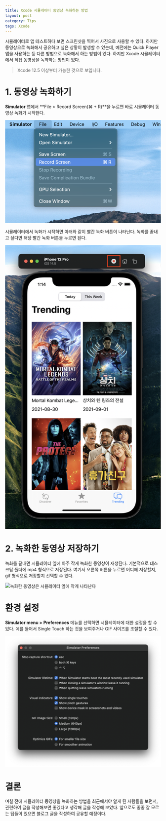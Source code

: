 ```yaml
---
title: Xcode 시뮬레이터 동영상 녹화하는 방법
layout: post
category: Tips
tags: Xcode
---
```


시뮬레이터로 앱 테스트하다 보면 스크린샷을 찍어서 사진으로 사용할 수 있다. 하지만 동영상으로 녹화해서 공유하고 싶은 상황이 발생할 수 있는데, 예전에는 Quick Player 앱을 사용하는 등 다른 방법으로 녹화해서 하는 방법이 있다. 하지만 Xcode 시뮬레이터에서 직접 동영상을 녹화하는 방법이 있다.

> Xcode 12.5 이상부터 가능한 것으로 보입니다.

# 1. 동영상 녹화하기

**Simulator** 앱에서 **File > Record Screen(⌘ + R)**을 누르면 바로 시뮬레이터 동영상 녹화가 시작한다.

![시뮬레이터 앱에서 File > Record Screen 메뉴](/assets/img/2021/09/02/image1.png)

시뮬레이터에서 녹화가 시작하면 아래와 같이 빨간 녹화 버튼이 나타난다. 녹화를 끝내고 싶다면 해당 빨간 녹화 버튼을 누르면 된다.

![시뮬레이터 상단에 나타나는 녹화 버튼](/assets/img/2021/09/02/image2.png)

# 2. 녹화한 동영상 저장하기

녹화를 끝내면 시뮬레이터 옆에 아주 작게 녹화한 동영상이 재생된다. 기본적으로 데스크탑 폴더에 mp4 형식으로 저장된다. 여기서 오른쪽 버튼을 누르면 어디에 저장할지, gif 형식으로 저장할지 선택할 수 있다.

![녹화한 동영상은 시뮬레이터 옆에 작게 나타난다](/assets/img/2021/09/02/image3.png)

# 환경 설정

**Simulator menu > Preferences** 메뉴를 선택하면 시뮬레이터에 대한 설정을 할 수 있다. 예를 들어서 Single Touch 하는 것을 보여주거나 GIF 사이즈를 조절할 수 있다.

![시뮬레이터의 설정을 할 수 있는 Preference 창](/assets/img/2021/09/02/image4.png)

# 결론

며칠 전에 시뮬레이터 동영상을 녹화하는 방법을 최근에서야 알게 된 사람들을 보면서, 관련하여 글을 작성해보면 좋겠다고 생각해 글을 작성해 보았다. 앞으로도 종종 잘 모르는 팁들이 있으면 블로그 글을 작성하여 공유할 예정이다.